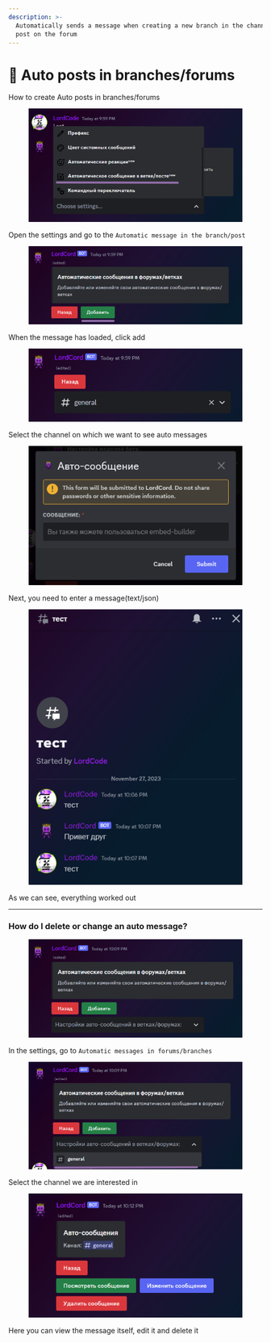 ```yaml
---
description: >-
  Automatically sends a message when creating a new branch in the channel or a
  post on the forum
---
```


# 📮 Auto posts in branches/forums

How to create Auto posts in branches/forums

<figure><img src="../.gitbook/assets/2-thread-mes-1.png" alt=""><figcaption></figcaption></figure>

Open the settings and go to the `Automatic message in the branch/post`

<figure><img src="../.gitbook/assets/2-thread-mes-2.png" alt=""><figcaption></figcaption></figure>

When the message has loaded, click add

<figure><img src="../.gitbook/assets/2-thread-mes-3.png" alt=""><figcaption></figcaption></figure>

Select the channel on which we want to see auto messages

<figure><img src="../.gitbook/assets/2-thread-mes-4.png" alt=""><figcaption></figcaption></figure>

Next, you need to enter a message(text/json)

<figure><img src="../.gitbook/assets/2-thread-mes-5.png" alt=""><figcaption></figcaption></figure>

As we can see, everything worked out

***

### How do I delete or change an auto message?

<figure><img src="../.gitbook/assets/2-thread-mes-6.png" alt=""><figcaption></figcaption></figure>

In the settings, go to `Automatic messages in forums/branches`

<figure><img src="../.gitbook/assets/2-thread-mes-7.png" alt=""><figcaption></figcaption></figure>

Select the channel we are interested in

<figure><img src="../.gitbook/assets/2-thread-mes-8.png" alt=""><figcaption></figcaption></figure>

Here you can view the message itself, edit it and delete it

